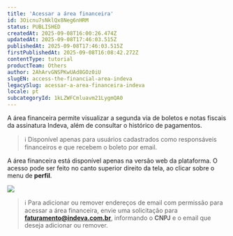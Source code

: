 ```yaml
---
title: 'Acessar a área financeira'
id: 3Oicnu7sNklQx8Neg6nHRM
status: PUBLISHED
createdAt: 2025-09-08T16:00:26.474Z
updatedAt: 2025-09-08T17:46:03.515Z
publishedAt: 2025-09-08T17:46:03.515Z
firstPublishedAt: 2025-09-08T16:08:42.272Z
contentType: tutorial
productTeam: Others
author: 2AhArvGNSPKwUAd8GOz0iU
slugEN: access-the-financial-area-indeva
legacySlug: acessar-a-area-financeira-indeva
locale: pt
subcategoryId: 1kLZWFCmluavm21LygmQA0
---
```


A área financeira permite visualizar a segunda via de boletos e notas fiscais da assinatura Indeva, além de consultar o histórico de pagamentos.

> ℹ️ Disponível apenas para usuários cadastrados como responsáveis financeiros e que recebem o boleto por email.

A área financeira está disponível apenas na versão web da plataforma. O acesso pode ser feito no canto superior direito da tela, ao clicar sobre o menu de **perfil**.

![](https://raw.githubusercontent.com/vtexdocs/help-center-content/refs/heads/main/docs/pt/tutorials/indeva-by-vtex/conta-do-usu%C3%A1rio/acessar-a-area-financeira-indeva_1.gif)

> ℹ️ Para adicionar ou remover endereços de email com permissão para acessar a área financeira, envie uma solicitação para **faturamento@indeva.com.br**, informando o **CNPJ** e o email que deseja adicionar ou remover.

